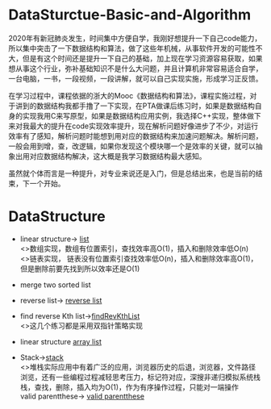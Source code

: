 # DataSturctue-Basic-and-Algorithm
2020年有新冠肺炎发生，时间集中方便自学，我刚好想提升一下自己code能力，所以集中突击了一下数据结构和算法，做了这些年机械，从事软件开发的可能性不大，但是有这个时间还是提升一下自己的基础，加上现在学习资源容易获取，如果想从事这个行业，弥补基础知识不是什么大问题，并且计算机非常容易适合自学，一台电脑，一书，一段视频，一段讲解，就可以自己实现实施，形成学习正反馈。

在学习过程中，课程依据的浙大的Mooc《数据结构和算法》，课程实施过程，对于讲到的数据结构我都手撸了一下实现，在PTA做课后练习时，如果是数据结构自身的实现我用C来写原型，如果是数据结构应用实例，我选择C++实现，整体做下来对我最大的提升在code实现效率提升，现在解析问题好像进步了不少，对运行效率有了感知，解析问题时能想到用对应的数据结构来加速问题解决。解析问题，一般会用到增，查，改逻辑，如果你发现这个模块哪一个是效率的关键，就可以抽象出用对应数据结构解决，这大概是我学习数据结构最大感知。

虽然就个体而言是一种提升，对专业来说还是入门，但是总结出来，也是当前的结束，下一个开始。

# DataStructure

- linear structure->
[list](https://github.com/zjb1001/DataSturctue-Basic-and-Algorithm-/commit/68d4d006350dd1f2c2dedac496bd91b5b6e42e8f)<br>
<>数组实现，数组有位置索引，查找效率高O(1)，插入和删除效率低O(n)<br>
<>链表实现， 链表没有位置索引查找效率低O(n)，插入和删除效率高O(1)，但是删除前要先找到所以效率还是O(1)
- merge two sorted list
- reverse list->
[reverse list](https://github.com/zjb1001/DataSturctue-Basic-and-Algorithm-/blob/master/reverseLinkedList.c)
- find reverse Kth list->[findRevKthList](https://github.com/zjb1001/DataSturctue-Basic-and-Algorithm-/blob/master/findListRevKth.c)<br>
<>这几个练习都是采用双指针策略实现<br>

- linear structure<array list>
  [array list](https://github.com/zjb1001/DataSturctue-Basic-and-Algorithm-/blob/master/arraylist.h)
  
- Stack->[stack](https://github.com/zjb1001/DataSturctue-Basic-and-Algorithm-/blob/master/stack.h)<br>
  <>堆栈实际应用中有着广泛的应用，浏览器历史的后退，浏览器，文件路径浏览，还有一些编程过程减轻思考压力，标记符对应，深搜非递归模拟系统栈<br>
  栈，查找，删除，插入均为O(1)，作为有序操作过程，只能对一端操作<br>
  valid parentthese->
  [valid parentthese](https://github.com/zjb1001/DataSturctue-Basic-and-Algorithm-/blob/master/validParentheses.cpp)<br>
